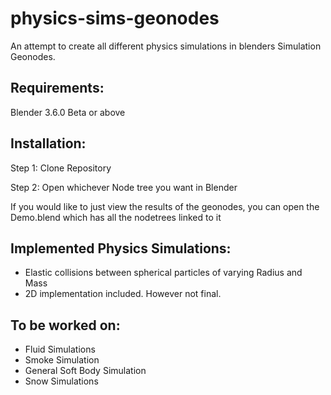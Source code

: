 # physics-sims-geonodes

An attempt to create all different physics simulations in blenders Simulation Geonodes.

## Requirements:

Blender 3.6.0 Beta or above

## Installation:

Step 1: Clone Repository

Step 2: Open whichever Node tree you want in Blender

If you would like to just view the results of the geonodes, you can open the Demo.blend which has all the nodetrees linked to it

## Implemented Physics Simulations:

- Elastic collisions between spherical particles of varying Radius and Mass
- 2D implementation included. However not final.

## To be worked on:

- Fluid Simulations
- Smoke Simulation
- General Soft Body Simulation
- Snow Simulations

